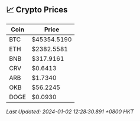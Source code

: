 ## 📈 Crypto Prices

| Coin | Price |
| ---- | ----- |
| BTC | $45354.5190 |
| ETH | $2382.5581 |
| BNB | $317.9161 |
| CRV | $0.6413 |
| ARB | $1.7340 |
| OKB | $56.2245 |
| DOGE | $0.0930 |

_Last Updated: 2024-01-02 12:28:30.891 +0800 HKT_